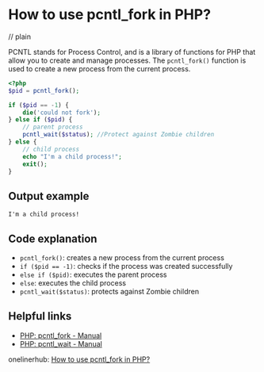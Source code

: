 # How to use pcntl_fork in PHP?
// plain

PCNTL stands for Process Control, and is a library of functions for PHP that allow you to create and manage processes. The `pcntl_fork()` function is used to create a new process from the current process.

```php
<?php
$pid = pcntl_fork();

if ($pid == -1) {
    die('could not fork');
} else if ($pid) {
    // parent process
    pcntl_wait($status); //Protect against Zombie children
} else {
    // child process
    echo "I'm a child process!";
    exit();
}
```

## Output example

```
I'm a child process!
```

## Code explanation

- `pcntl_fork()`: creates a new process from the current process
- `if ($pid == -1)`: checks if the process was created successfully
- `else if ($pid)`: executes the parent process
- `else`: executes the child process
- `pcntl_wait($status)`: protects against Zombie children

## Helpful links
- [PHP: pcntl_fork - Manual](https://www.php.net/manual/en/function.pcntl-fork.php)
- [PHP: pcntl_wait - Manual](https://www.php.net/manual/en/function.pcntl-wait.php)

onelinerhub: [How to use pcntl_fork in PHP?](https://onelinerhub.com/php-pcntl/how-to-use-pcntl_fork-in-php)